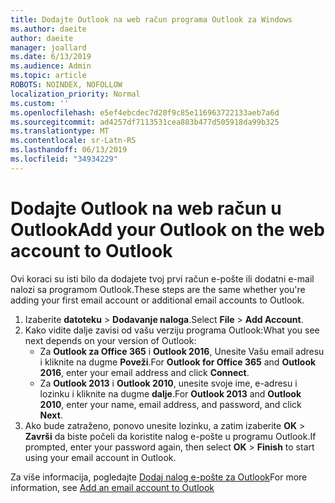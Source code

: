 ```yaml
---
title: Dodajte Outlook na web račun programa Outlook za Windows
ms.author: daeite
author: daeite
manager: joallard
ms.date: 6/13/2019
ms.audience: Admin
ms.topic: article
ROBOTS: NOINDEX, NOFOLLOW
localization_priority: Normal
ms.custom: ''
ms.openlocfilehash: e5ef4ebcdec7d20f9c85e116963722133aeb7a6d
ms.sourcegitcommit: ad4257df7113531cea883b477d505918da99b325
ms.translationtype: MT
ms.contentlocale: sr-Latn-RS
ms.lasthandoff: 06/13/2019
ms.locfileid: "34934229"
---
```

# <a name="add-your-outlook-on-the-web-account-to-outlook"></a><span data-ttu-id="e5e01-102">Dodajte Outlook na web račun u Outlook</span><span class="sxs-lookup"><span data-stu-id="e5e01-102">Add your Outlook on the web account to Outlook</span></span>

<span data-ttu-id="e5e01-103">Ovi koraci su isti bilo da dodajete tvoj prvi račun e-pošte ili dodatni e-mail nalozi sa programom Outlook.</span><span class="sxs-lookup"><span data-stu-id="e5e01-103">These steps are the same whether you're adding your first email account or additional email accounts to Outlook.</span></span>

1. <span data-ttu-id="e5e01-104">Izaberite **datoteku** > **Dodavanje naloga**.</span><span class="sxs-lookup"><span data-stu-id="e5e01-104">Select **File** > **Add Account**.</span></span>
1. <span data-ttu-id="e5e01-105">Kako vidite dalje zavisi od vašu verziju programa Outlook:</span><span class="sxs-lookup"><span data-stu-id="e5e01-105">What you see next depends on your version of Outlook:</span></span>
    - <span data-ttu-id="e5e01-106">Za **Outlook za Office 365** i **Outlook 2016**, Unesite Vašu email adresu i kliknite na dugme **Poveži**.</span><span class="sxs-lookup"><span data-stu-id="e5e01-106">For **Outlook for Office 365** and **Outlook 2016**, enter your email address and click **Connect**.</span></span>
    - <span data-ttu-id="e5e01-107">Za **Outlook 2013** i **Outlook 2010**, unesite svoje ime, e-adresu i lozinku i kliknite na dugme **dalje**.</span><span class="sxs-lookup"><span data-stu-id="e5e01-107">For **Outlook 2013** and **Outlook 2010**, enter your name, email address, and password, and click **Next**.</span></span>
1. <span data-ttu-id="e5e01-108">Ako bude zatraženo, ponovo unesite lozinku, a zatim izaberite **OK** > **Završi** da biste počeli da koristite nalog e-pošte u programu Outlook.</span><span class="sxs-lookup"><span data-stu-id="e5e01-108">If prompted, enter your password again, then select **OK** > **Finish** to start using your email account in Outlook.</span></span>

<span data-ttu-id="e5e01-109">Za više informacija, pogledajte [Dodaj nalog e-pošte za Outlook](https://support.office.com/article/6e27792a-9267-4aa4-8bb6-c84ef146101b)</span><span class="sxs-lookup"><span data-stu-id="e5e01-109">For more information, see [Add an email account to Outlook](https://support.office.com/article/6e27792a-9267-4aa4-8bb6-c84ef146101b)</span></span>